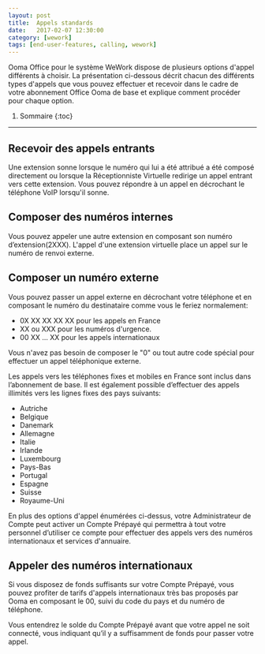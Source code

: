 ```yaml
---
layout: post
title:  Appels standards
date:   2017-02-07 12:30:00
category: [wework]
tags: [end-user-features, calling, wework]
---
```


Ooma Office pour le système WeWork dispose de plusieurs options d'appel différents à choisir. La présentation ci-dessous décrit chacun des différents types d'appels que vous pouvez effectuer et recevoir dans le cadre de votre abonnement Office Ooma de base et explique comment procéder pour chaque option.

1. Sommaire
{:toc}
* * *

## Recevoir des appels entrants

Une extension sonne lorsque le numéro qui lui a été attribué a été composé directement ou lorsque la Réceptionniste Virtuelle redirige un appel entrant vers cette extension. Vous pouvez répondre à un appel en décrochant le téléphone VoIP lorsqu'il sonne.

## Composer des numéros internes

Vous pouvez appeler une autre extension en composant son numéro d’extension(2XXX). L'appel d'une extension virtuelle place un appel sur le numéro de renvoi externe.

## Composer un numéro externe 

Vous pouvez passer un appel externe en décrochant votre téléphone et en composant le numéro du destinataire comme vous le feriez normalement:

* 0X XX XX XX XX pour les appels en France
* XX ou XXX pour les numéros d'urgence.
* 00 XX ... XX pour les appels internationaux

Vous n'avez pas besoin de composer le "0" ou tout autre code spécial pour effectuer un appel téléphonique externe.

Les appels vers les téléphones fixes et mobiles en France sont inclus dans l’abonnement de base. Il est également possible d’effectuer des appels illimités vers les lignes fixes des pays suivants:

* Autriche
* Belgique
* Danemark
* Allemagne
* Italie
* Irlande
* Luxembourg
* Pays-Bas
* Portugal
* Espagne
* Suisse
* Royaume-Uni

En plus des options d'appel énumérées ci-dessus, votre Administrateur de Compte peut activer un Compte Prépayé qui permettra à tout votre personnel d’utiliser ce compte pour effectuer des appels vers des numéros internationaux et services d'annuaire.

## Appeler des numéros internationaux

Si vous disposez de fonds suffisants sur votre Compte Prépayé, vous pouvez profiter de tarifs d'appels internationaux très bas proposés par Ooma en composant le 00, suivi du code du pays et du numéro de téléphone.

Vous entendrez le solde du Compte Prépayé avant que votre appel ne soit connecté, vous indiquant qu’il y a suffisamment de fonds pour passer votre appel.